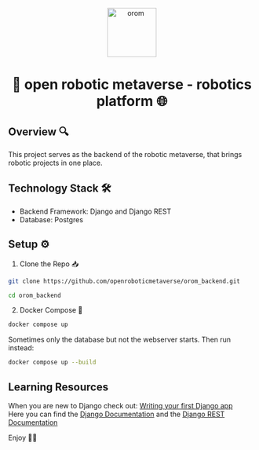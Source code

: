 <p align="center">
  <a href="https://www.openroboticmetaverse.org">
    <img alt="orom" src="https://raw.githubusercontent.com/openroboverse/knowledge-base/main/docs/assets/icon.png" width="100" />
  </a>
</p>
<h1 align="center">
  🤖 open robotic metaverse - robotics platform 🌐
</h1>

## Overview 🔍

This project serves as the backend of the robotic metaverse, that brings robotic projects in one place.


## Technology Stack 🛠️
- Backend Framework: Django and Django REST
- Database: Postgres

## Setup ⚙️

1. Clone the Repo 📥

```bash
git clone https://github.com/openroboticmetaverse/orom_backend.git
```

```bash
cd orom_backend
```

2. Docker Compose 🐳

```bash
docker compose up
```
Sometimes only the database but not the webserver starts. Then run instead:
```bash
docker compose up --build
```

## Learning Resources
When you are new to Django check out: [Writing your first Django app](https://docs.djangoproject.com/en/5.1/intro/tutorial01/)  <br>
Here you can find the [Django Documentation](https://docs.djangoproject.com) and the [Django REST Documentation](https://www.django-rest-framework.org/)


Enjoy 🎉🥳
